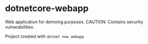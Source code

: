 # dotnetcore-webapp

Web application for demoing purposes. CAUTION: Contains security vulnerabilities.

Project created with `dotnet new webapp`     

